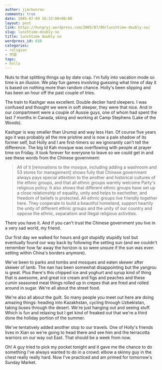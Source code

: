 ```yaml
---
author: jjackunrau
comments: true
date: 2005-07-09 16:33:00+00:00
layout: post
link: https://hungryj.wordpress.com/2005/07/09/lunchtime-doubly-so/
slug: lunchtime-doubly-so
title: lunchtime doubly so
wordpress_id: 610
categories:
- religion
- 中国
tags:
- holly
---
```


Nuts to that splitting things up by date crap.  I'm fully into vacation mode so time is an illusion.  We play fun games involving guessing what time of day it is based on nothing more than random chance.  Holly's been slipping and has been an hour off the past couple of tries.  
  
The train to Kashgar was excellent.  Double decker hard sleepers.  I was confused and thought we were in soft sleeper, they were that nice.  And in our compartment were a couple of Aussie guys, one of whom had spent the last 7 months in Canada, skiing and working at Camp Stephens (Lake of the Woods).  
  
Kashgar is way smaller than Urumqi and way less Han.  Of course five years ago it was probably all the mre pristine and is now a pale shadow of its former self, but Holly and I are first-timers so we ignorantly can't tell the difference.  The big Id Kah mosque was overflowing with people at prayer time on Friday.  It took forever for everyone to leave so we could get in and see these words from the Chinese government:

<blockquote>All of it [renovations to the mosque, including adding a washroom and 53 stores for management] shows fully that Chinese government always pays special attention to the another and historical cultures of the ethnic groups, and that all ethnic groups warmly welcome Party's religious policy.  It also shows that different ethnic groups have set up a close relationship of equality, unity and helps to eachother, and freedom of beliefs is protected.  All ethnic groups live friendly together here.  They cooperate to build a beautiful homeland, support heartily the unity of different ethnic groups and the unity of our country and oppose the ethnic, separatism and illegal religious activities.</blockquote>

There you have it.  And if you can't trust the Chinese government you live in a very sad world, my friend.  
  
Our first day we walked for hours and got stupidly stupidly lost but eventually found our way back by following the setting sun (and we couldn't remember how far away the horizon is so were unsure if the sun was even setting within China's borders anymore).  
  
We've been to parks and tombs and mosques and eaten skewer after skewer of lamb.  The nan has been somewhat disappointing but the yangrou is great.  Plus there's this chipped ice and yoghurt and syrup kind of thing that is awesome, and great ice cream and figs and peaches and these cumin seasoned meat things rolled up in crepes that are fried and rolled around in sugar.  We're all about the street food.  
  
We're also all about the guilt.  So many people you meet out here are doing amazing things: heading into Kazakhstan, cycling through Uzbekistan, taking buses through the desert.  We're just hanging out and seeing stuff.  Which is fun and relaxing but I get kind of freaked out that we're a third done the holiday portion of the summer.  
  
We've tentatively added another stop to our travels.  One of Holly's friends lives in Xian so we're going to head there and see him and the terracotta warriors on our way out East.  That should be a week from now.  
  
Oh! A guy tried to pick my pocket tonight and it gave me the chance to do something I've always wanted to do in a crowd: elbow a skinny guy in the chest really really hard.  Now I've practiced and am primed for tomorrow's Sunday Market.
